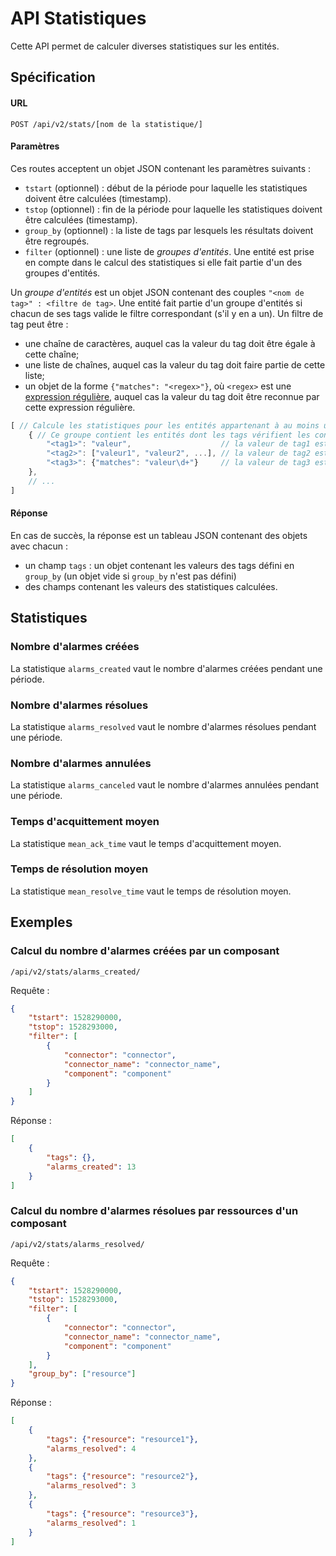 # API Statistiques

Cette API permet de calculer diverses statistiques sur les entités.


## Spécification

#### URL

  `POST /api/v2/stats/[nom de la statistique/]`


#### Paramètres

Ces routes acceptent un objet JSON contenant les paramètres suivants :

 - `tstart` (optionnel) : début de la période pour laquelle les statistiques
   doivent être calculées (timestamp).
 - `tstop` (optionnel) : fin de la période pour laquelle les statistiques
   doivent être calculées (timestamp).
 - `group_by` (optionnel) : la liste de tags par lesquels les résultats doivent
   être regroupés.
 - `filter` (optionnel) : une liste de *groupes d'entités*. Une entité est
   prise en compte dans le calcul des statistiques si elle fait partie d'un des
   groupes d'entités.

Un *groupe d'entités* est un objet JSON contenant des couples
`"<nom de tag>" : <filtre de tag>`. Une entité fait partie d'un groupe
d'entités si chacun de ses tags valide le filtre correspondant (s'il y en a
un). Un filtre de tag peut être :

 - une chaîne de caractères, auquel cas la valeur du tag doit être égale à
   cette chaîne;
 - une liste de chaînes, auquel cas la valeur du tag doit faire partie de cette
   liste;
 - un objet de la forme `{"matches": "<regex>"}`, où `<regex>` est une
   [expression régulière](https://golang.org/pkg/regexp/syntax/), auquel cas la
   valeur du tag doit être reconnue par cette expression régulière.

```javascript
[ // Calcule les statistiques pour les entités appartenant à au moins un des groupes suivants.
    { // Ce groupe contient les entités dont les tags vérifient les conditions suivantes
        "<tag1>": "valeur",                    // la valeur de tag1 est "valeur" ET
        "<tag2>": ["valeur1", "valeur2", ...], // la valeur de tag2 est dans [...] ET
        "<tag3>": {"matches": "valeur\d+"}     // la valeur de tag3 est reconnue par la regex
    },
    // ...
]
```


#### Réponse

En cas de succès, la réponse est un tableau JSON contenant des objets avec
chacun :

 - un champ `tags` : un objet contenant les valeurs des tags défini en
   `group_by` (un objet vide si `group_by` n'est pas défini)
 - des champs contenant les valeurs des statistiques calculées.


## Statistiques

### Nombre d'alarmes créées

La statistique `alarms_created` vaut le nombre d'alarmes créées pendant une
période.

### Nombre d'alarmes résolues

La statistique `alarms_resolved` vaut le nombre d'alarmes résolues pendant une
période.

### Nombre d'alarmes annulées

La statistique `alarms_canceled` vaut le nombre d'alarmes annulées pendant une
période.

### Temps d'acquittement moyen

La statistique `mean_ack_time` vaut le temps d'acquittement moyen.

### Temps de résolution moyen

La statistique `mean_resolve_time` vaut le temps de résolution moyen.


## Exemples

### Calcul du nombre d'alarmes créées par un composant

`/api/v2/stats/alarms_created/`

Requête :
```json
{
    "tstart": 1528290000,
    "tstop": 1528293000,
    "filter": [
        {
            "connector": "connector",
            "connector_name": "connector_name",
            "component": "component"
        }
    ]
}
```

Réponse :
```json
[
    {
        "tags": {},
        "alarms_created": 13
    }
]
```

### Calcul du nombre d'alarmes résolues par ressources d'un composant

`/api/v2/stats/alarms_resolved/`

Requête :
```json
{
    "tstart": 1528290000,
    "tstop": 1528293000,
    "filter": [
        {
            "connector": "connector",
            "connector_name": "connector_name",
            "component": "component"
        }
    ],
    "group_by": ["resource"]
}
```

Réponse :
```json
[
    {
        "tags": {"resource": "resource1"},
        "alarms_resolved": 4
    },
    {
        "tags": {"resource": "resource2"},
        "alarms_resolved": 3
    },
    {
        "tags": {"resource": "resource3"},
        "alarms_resolved": 1
    }
]
```

